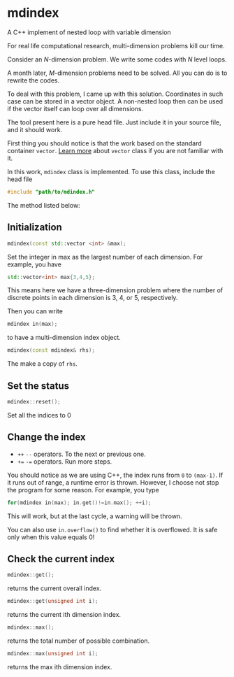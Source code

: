 # mdindex
A C++ implement of nested loop with variable dimension

For real life computational research, 
multi-dimension problems kill our time.

Consider an *N*-dimension problem.
We write some codes with *N* level loops.

A month later, *M*-dimension problems need to be solved.
All you can do is to rewrite the codes.

To deal with this problem, I came up with this solution.
Coordinates in such case can be stored in a vector object.
A non-nested loop then can be used if the vector itself can
loop over all dimensions.

The tool present here is a pure head file.  Just include it in your 
source file, and it should work.

First thing you should notice is that the work based on the standard container `vector`.
[Learn more](https://en.cppreference.com/w/cpp/container/vector) about `vector` class if you are not familiar with it.

In this work, `mdindex` class is implemented.  To use this class, include the head file
```cpp
#include "path/to/mdindex.h"
```
The method listed below:

## Initialization

```cpp
mdindex(const std::vector <int> &max);
```
Set the integer in max as the largest number of each dimension.  For example, you have

```cpp
std::vector<int> max{3,4,5};
```
This means here we have a three-dimension problem where the number of discrete points in each dimension is 3, 4, or 5, respectively.

Then you can write
```cpp
mdindex in(max);
```
to have a multi-dimension index object.

```cpp
mdindex(const mdindex& rhs);
```
The make a copy of `rhs`.

## Set the status
```cpp
mdindex::reset();
```
Set all the indices to 0

## Change the index
+ `++` `--` operators.  To the next or previous one.
+ `+=` `-=` operators.  Run more steps.

You should notice as we are using C++, the index runs from `0` to `(max-1)`.
If it runs out of range, a runtime error is thrown.
However, I choose not stop the program for some reason.
For example, you type
```cpp
for(mdindex in(max); in.get()!=in.max(); ++i);
```
This will work, but at the last cycle, a warning will be thrown.

You can also use `in.overflow()` to find whether it is overflowed.
It is safe only when this value equals 0!



## Check the current index
```cpp
mdindex::get();
```
returns the current overall index.

```cpp
mdindex::get(unsigned int i);
```
returns the current ith dimension index.
```cpp
mdindex::max();
```
returns the total number of possible combination.
```cpp
mdindex::max(unsigned int i);
```
returns the max ith dimension index.








